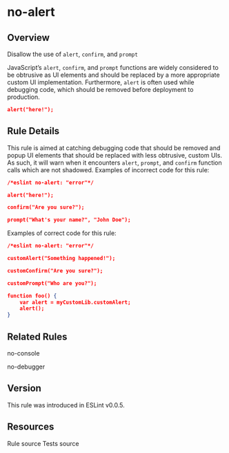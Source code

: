 
# no-alert
## Overview
Disallow the use of `alert`, `confirm`, and `prompt`



JavaScript’s `alert`, `confirm`, and `prompt` functions are widely considered to be obtrusive as UI elements and should be replaced by a more appropriate custom UI implementation. Furthermore, `alert` is often used while debugging code, which should be removed before deployment to production.

```json
alert("here!");
```
## Rule Details
This rule is aimed at catching debugging code that should be removed and popup UI elements that should be replaced with less obtrusive, custom UIs. As such, it will warn when it encounters `alert`, `prompt`, and `confirm` function calls which are not shadowed.
Examples of incorrect code for this rule:


```json
/*eslint no-alert: "error"*/

alert("here!");

confirm("Are you sure?");

prompt("What's your name?", "John Doe");
```
Examples of correct code for this rule:


```json
/*eslint no-alert: "error"*/

customAlert("Something happened!");

customConfirm("Are you sure?");

customPrompt("Who are you?");

function foo() {
    var alert = myCustomLib.customAlert;
    alert();
}
```

## Related Rules


no-console 

no-debugger 


## Version
This rule was introduced in ESLint v0.0.5.
## Resources

Rule source 
Tests source 

